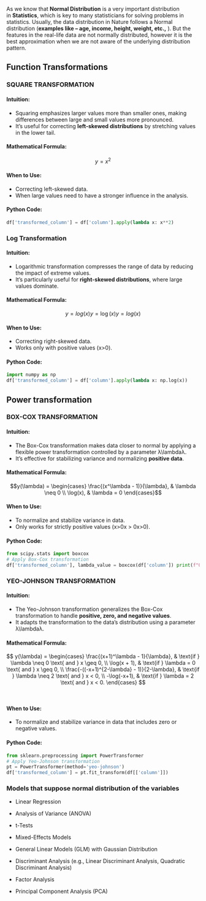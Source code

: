 
 As we know that **Normal Distribution** is a very important distribution in **Statistics**, which is key to many statisticians for solving problems in statistics. Usually, the data distribution in Nature follows a Normal distribution (**examples like – age, income, height, weight, etc.,** ). But the features in the real-life data are not normally distributed, however it is the best approximation when we are not aware of the underlying distribution pattern.


## Function Transformations

### SQUARE TRANSFORMATION
#### **Intuition:**

- Squaring emphasizes larger values more than smaller ones, making differences between large and small values more pronounced.
- It’s useful for correcting **left-skewed distributions** by stretching values in the lower tail.

#### **Mathematical Formula:**
$$y = x^2$$

#### **When to Use:**

- Correcting left-skewed data.
- When large values need to have a stronger influence in the analysis.

#### **Python Code:**

```python
df['transformed_column'] = df['column'].apply(lambda x: x**2)
```


### Log Transformation 
#### **Intuition:**

- Logarithmic transformation compresses the range of data by reducing the impact of extreme values.
- It’s particularly useful for **right-skewed distributions**, where large values dominate.

#### **Mathematical Formula:**

$$y=log⁡(x)y = \log(x)y=log(x)$$

#### **When to Use:**

- Correcting right-skewed data.
- Works only with positive values (x>0).

#### **Python Code:**

```python
import numpy as np
df['transformed_column'] = df['column'].apply(lambda x: np.log(x))
```

## Power transformation

### BOX-COX TRANSFORMATION
#### **Intuition:**

- The Box-Cox transformation makes data closer to normal by applying a flexible power transformation controlled by a parameter λ\lambdaλ.
- It’s effective for stabilizing variance and normalizing **positive data**.

#### **Mathematical Formula:**

$$y(\lambda) = \begin{cases} 
\frac{(x^\lambda - 1)}{\lambda}, & \lambda \neq 0 \\ 
\log(x), & \lambda = 0 
\end{cases}$$


#### **When to Use:**

- To normalize and stabilize variance in data.
- Only works for strictly positive values (x>0x > 0x>0).

#### **Python Code:**

```python
from scipy.stats import boxcox  
# Apply Box-Cox transformation
df['transformed_column'], lambda_value = boxcox(df['column']) print(f"Optimal lambda: {lambda_value}")
```


### YEO-JOHNSON TRANSFORMATION

#### **Intuition:**

- The Yeo-Johnson transformation generalizes the Box-Cox transformation to handle **positive, zero, and negative values**.
- It adapts the transformation to the data’s distribution using a parameter λ\lambdaλ.

#### **Mathematical Formula:**


$$
y(\lambda) = 
\begin{cases} 
\frac{(x+1)^\lambda - 1}{\lambda}, & \text{if } \lambda \neq 0 \text{ and } x \geq 0, \\ 
\log(x + 1), & \text{if } \lambda = 0 \text{ and } x \geq 0, \\ 
\frac{-((-x+1)^{2-\lambda} - 1)}{2-\lambda}, & \text{if } \lambda \neq 2 \text{ and } x < 0, \\ 
-\log(-x+1), & \text{if } \lambda = 2 \text{ and } x < 0.
\end{cases}
$$

​

#### **When to Use:**

- To normalize and stabilize variance in data that includes zero or negative values.

#### **Python Code:**

```python
from sklearn.preprocessing import PowerTransformer
# Apply Yeo-Johnson transformation 
pt = PowerTransformer(method='yeo-johnson') 
df['transformed_column'] = pt.fit_transform(df[['column']])
```


 
 ###  Models that suppose normal distribution of the variables

- Linear Regression
    
- Analysis of Variance (ANOVA)
    
- t-Tests
    
- Mixed-Effects Models
    
- General Linear Models (GLM) with Gaussian Distribution
    
- Discriminant Analysis (e.g., Linear Discriminant Analysis, Quadratic Discriminant Analysis)
    
- Factor Analysis
    
- Principal Component Analysis (PCA)
